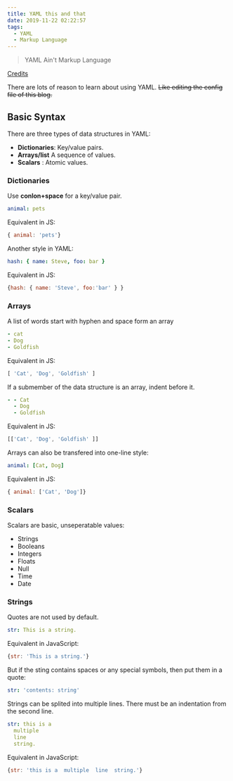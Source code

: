 ```yaml
---
title: YAML this and that
date: 2019-11-22 02:22:57
tags:
  - YAML
  - Markup Language
---
```


> YAML Ain't Markup Language

[Credits](https://www.ruanyifeng.com/blog/2016/07/yaml.html)

There are lots of reason to learn about using YAML. ~~Like editing the config file of this blog.~~

<!-- more -->

## Basic Syntax

There are three types of data structures in YAML:

- **Dictionaries**: Key/value pairs.
- **Arrays/list** A sequence of values.
- **Scalars** : Atomic values.

### Dictionaries

Use **conlon+space** for a key/value pair.

```yaml
animal: pets
```

Equivalent in JS:

```JavaScript
{ animal: 'pets'}
```

Another style in YAML:

```yaml
hash: { name: Steve, foo: bar }
```

Equivalent in JS:

```JavaScript
{hash: { name: 'Steve', foo:'bar' } }
```

### Arrays

A list of words start with hyphen and space form an array

```yaml
- cat
- Dog
- Goldfish
```

Equivalent in JS:

```JavaScript
[ 'Cat', 'Dog', 'Goldfish' ]
```

If a submember of the data structure is an array, indent before it.

```yaml
- - Cat
  - Dog
  - Goldfish
```

Equivalent in JS:

```JavaScript
[['Cat', 'Dog', 'Goldfish' ]]
```

Arrays can also be transfered into one-line style:

```yaml
animal: [Cat, Dog]
```

Equivalent in JS:

```JavaScript
{ animal: ['Cat', 'Dog']}
```

### Scalars

Scalars are basic, unseperatable values:

- Strings
- Booleans
- Integers
- Floats
- Null
- Time
- Date

### Strings

Quotes are not used by default.

```yaml
str: This is a string.
```

Equivalent in JavaScript:

```JavaScript
{str: 'This is a string.'}
```

But if the sting contains spaces or any special symbols, then put them in a quote:

```yaml
str: 'contents: string'
```

Strings can be splited into multiple lines. There must be an indentation from the second line.

```yaml
str: this is a 
  multiple
  line
  string.
```

Equivalent in JavaScript:

```JavaScript
{str: 'this is a  multiple  line  string.'}
```
